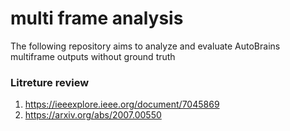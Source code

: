 #                                              multi frame analysis
The following repository aims to analyze and evaluate AutoBrains multiframe outputs without ground truth
### Litreture review
1. https://ieeexplore.ieee.org/document/7045869
2. https://arxiv.org/abs/2007.00550

